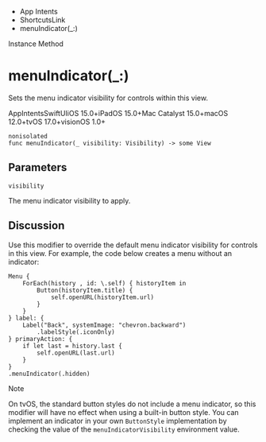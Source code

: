 

- App Intents
- ShortcutsLink
-  menuIndicator(\_:) 

Instance Method

# menuIndicator(\_:)

Sets the menu indicator visibility for controls within this view.

AppIntentsSwiftUIiOS 15.0+iPadOS 15.0+Mac Catalyst 15.0+macOS 12.0+tvOS 17.0+visionOS 1.0+

``` source
nonisolated
func menuIndicator(_ visibility: Visibility) -> some View
```

## Parameters 

`visibility`  

The menu indicator visibility to apply.

## Discussion

Use this modifier to override the default menu indicator visibility for controls in this view. For example, the code below creates a menu without an indicator:

```
Menu {
    ForEach(history , id: \.self) { historyItem in
        Button(historyItem.title) {
            self.openURL(historyItem.url)
        }
    }
} label: {
    Label("Back", systemImage: "chevron.backward")
        .labelStyle(.iconOnly)
} primaryAction: {
    if let last = history.last {
        self.openURL(last.url)
    }
}
.menuIndicator(.hidden)
```

Note

On tvOS, the standard button styles do not include a menu indicator, so this modifier will have no effect when using a built-in button style. You can implement an indicator in your own `ButtonStyle` implementation by checking the value of the `menuIndicatorVisibility` environment value.

